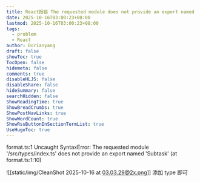 ```yaml
---
title: React报错 The requested module does not provide an export named 'Subtask'
date: 2025-10-16T03:00:23+08:00
lastmod: 2025-10-16T03:00:23+08:00
tags:
  - problem
  - React
author: Dorianyang
draft: false
showToc: true
TocOpen: false
hidemeta: false
comments: true
disableHLJS: false
disableShare: false
hideSummary: false
searchHidden: false
ShowReadingTime: true
ShowBreadCrumbs: true
ShowPostNavLinks: true
ShowWordCount: true
ShowRssButtonInSectionTermList: true
UseHugoToc: true
---
```

format.ts:1 Uncaught SyntaxError: The requested module '/src/types/index.ts' does not provide an export named 'Subtask' (at format.ts:1:10)

![[static/img/CleanShot 2025-10-16 at 03.03.29@2x.png]]
添加 type 即可
